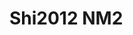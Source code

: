 <a name="material" />

# Shi2012 NM2
<script type="application/ld+json">
  {
    "@context": "https://schema.org/",
    "@type": "ChemicalSubstance",
    "http://purl.org/dc/terms/conformsTo":
      {
        "@type": "CreativeWork",
        "@id": "https://bioschemas.org/profiles/ChemicalSubstance/0.4-RELEASE/"
      },
    "@id": "https://egonw.github.io/nanowiki/nanowiki142.html#material",
    "name": "Shi2012 NM2",
    "sameAs: "http://127.0.0.1/mediawiki/index.php/Special:URIResolver/Shi2012_NM2"
  }
</script>

